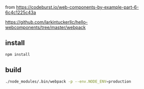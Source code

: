 

from https://codeburst.io/web-components-by-example-part-6-6c4c1225c43a

https://github.com/larkintuckerllc/hello-webcomponents/tree/master/webpack

## install
```bash
npm install
```
## build 
```bash
./node_modules/.bin/webpack -p --env.NODE_ENV=production
```